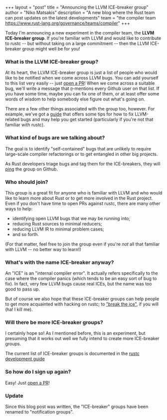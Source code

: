 +++
layout = "post"
title = "Announcing the LLVM ICE-breaker group"
author = "Niko Matsakis"
description = "A new blog where the Rust team can post updates on the latest developments"
team = "the compiler team <https://www.rust-lang.org/governance/teams/compiler>"
+++

Today I'm announcing a new experiment in the compiler team, the **LLVM ICE-breaker group**. If you're familiar with LLVM and would like to contribute to rustc -- but without taking on a large commitment -- then the LLVM ICE-breaker group might well be for you!

### What is the LLVM ICE-breaker group?

At its heart, the LLVM ICE-breaker group is just a list of people who would like to be notified when we come across LLVM bugs. You can add yourself to this list very easily -- just [open a PR]! When we come across a suitable bug, we'll write a message that `@`-mentions every Github user on that list. If you have some time, maybe you can fix one of them, or at least offer some words of wisdom to help somebody else figure out what's going on.

[open a PR]: https://rustc-dev-guide.rust-lang.org/notification-groups/about.html#join

There are a few other things associated with the group too, however. For example, we've got a [guide][llvm guide] that offers some tips for how to fix LLVM-related bugs and may help you get started (particularly if you're not that familiar with rustc).

[llvm guide]: https://rustc-dev-guide.rust-lang.org/notification-groups/llvm.html

### What kind of bugs are we talking about?

The goal is to identify "self-contained" bugs that are unlikely to require large-scale compiler refactorings or to get entangled in other big projects.

As Rust developers triage bugs and tag them for the ICE-breakers,
they will [ping][tag syntax] the group on Github.

[tag syntax]: https://rustc-dev-guide.rust-lang.org/notification-groups/about.html#tagging-an-issue-for-a-notification-group

### Who should join?

This group is a great fit for anyone who is familiar with LLVM and who would like to learn more about Rust or to get more involved in the Rust project. Even if you don't have time to open PRs against rustc, there are many other ways to help:

* identifying open LLVM bugs that we may be running into;
* reducing Rust sources to minimal reducers;
* reducing LLVM IR to minimal problem cases;
* and so forth.

(For that matter, feel free to join the group even if you're *not* all that familiar with LLVM -- no better way to learn!)

### What's with the name ICE-breaker anyway?

An "ICE" is an "internal compiler error". It actually refers specifically to the case where the compiler panics (which tends to be an easy sort of bug to fix). In fact, very few LLVM bugs cause real ICEs, but the name was too good to pass up.

But of course we also hope that these ICE-breaker groups can help people to get more acquainted with hacking on rustc; to ["break the ice"], if you will (ha! I kill me).

["break the ice"]: https://en.wiktionary.org/wiki/break_the_ice

### Will there be more ICE-breaker groups?

I certainly hope so! As I mentioned before, this is an experiment, but presuming that it works out well we fully intend to create more ICE-breaker groups.

The current list of ICE-breaker groups is documented in the
[rustc development guide][rustc dev guide]

[rustc dev guide]: https://rustc-dev-guide.rust-lang.org/notification-groups/about.html

### So how do I sign up again?

Easy! Just [open a PR]!

### Update

Since this blog post was written, the "ICE-breaker" groups have been renamed to "notification groups". 
